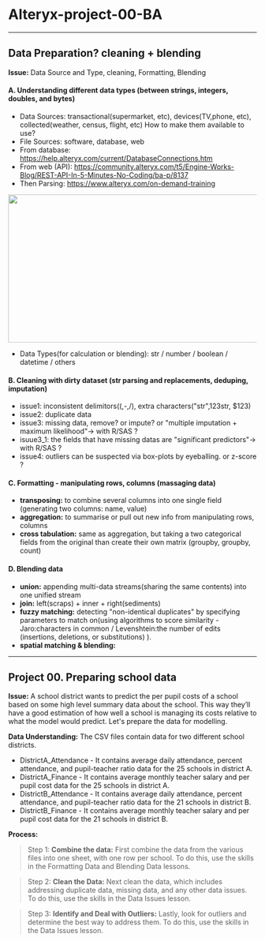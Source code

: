 # Alteryx-project-00-BA

-----------------------------------------------------------------------------------------------
##  Data Preparation? cleaning + blending
__Issue:__ Data Source and Type, cleaning, Formatting, Blending 

#### A. Understanding different data types (between strings, integers, doubles, and bytes)
 - Data Sources: transactional(supermarket, etc), devices(TV,phone, etc), collected(weather, census, flight, etc) How to make them available to use? 
 - File Sources: software, database, web
 - From database: https://help.alteryx.com/current/DatabaseConnections.htm
 - From web (API):  https://community.alteryx.com/t5/Engine-Works-Blog/REST-API-In-5-Minutes-No-Coding/ba-p/8137
 - Then Parsing: https://www.alteryx.com/on-demand-training

<img src="https://user-images.githubusercontent.com/31917400/33272708-df02ba9c-d382-11e7-914e-7cd34298c857.jpg" width="600" height="300" />

 - Data Types(for calculation or blending): str / number / boolean / datetime / others

#### B. Cleaning with dirty dataset (str parsing and replacements, deduping, imputation)
 - issue1: inconsistent delimitors((,-,/), extra characters("str",123str, $123)
 - issue2: duplicate data
 - issue3: missing data, remove? or impute? or "multiple imputation + maximum likelihood"-> with R/SAS ?
 - isuue3_1: the fields that have missing datas are "significant predictors"-> with R/SAS ? 
 - issue4: outliers can be suspected via box-plots by eyeballing. or z-score ?

#### C. Formatting - manipulating rows, columns (massaging data)
 - __transposing:__ to combine several columns into one single field (generating two columns: name, value)
 - __aggregation:__ to summarise or pull out new info from manipulating rows, columns
 - __cross tabulation:__ same as aggregation, but taking a two categorical fields from the original than create their own matrix (groupby, groupby, count)

#### D. Blending data
 - __union:__ appending multi-data streams(sharing the same contents) into one unified stream 
 - __join:__ left(scraps) + inner + right(sediments)
 - __fuzzy matching:__ detecting "non-identical duplicates" by specifying parameters to match on(using algorithms to score similarity - Jaro:characters in common / Levenshtein:the number of edits (insertions, deletions, or substitutions) ). 
 - __spatial matching & blending:__  



-----------------------------------------------------------------------------------------------
##  Project 00. Preparing school data
__Issue:__ A school district wants to predict the per pupil costs of a school based on some high level summary data about the school. This way they’ll have a good estimation of how well a school is managing its costs relative to what the model would predict. Let's prepare the data for modelling.

__Data Understanding:__ The CSV files contain data for two different school districts.
 - DistrictA_Attendance - It contains average daily attendance, percent attendance, and pupil-teacher ratio data for the 25 schools in district A.
 - DistrictA_Finance - It contains average monthly teacher salary and per pupil cost data for the 25 schools in district A.
 - DistrictB_Attendance - It contains average daily attendance, percent attendance, and pupil-teacher ratio data for the 21 schools in district B.
 - DistrictB_Finance - It contains average monthly teacher salary and per pupil cost data for the 21 schools in district B.

__Process:__ 
> Step 1: **Combine the data:** First combine the data from the various files into one sheet, with one row per school. To do this, use the skills in the Formatting Data and Blending Data lessons.

> Step 2: **Clean the Data:** Next clean the data, which includes addressing duplicate data, missing data, and any other data issues. To do this, use the skills in the Data Issues lesson.

> Step 3: **Identify and Deal with Outliers:** Lastly, look for outliers and determine the best way to address them. To do this, use the skills in the Data Issues lesson.




























